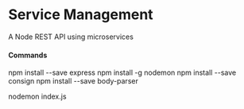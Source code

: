 # Service Management 

A Node REST API using microservices

#### Commands

npm install --save express
npm install -g nodemon
npm install --save consign
npm install --save body-parser

nodemon index.js

